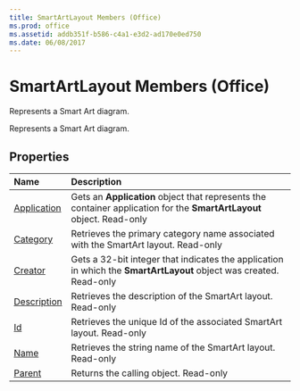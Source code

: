 ```yaml
---
title: SmartArtLayout Members (Office)
ms.prod: office
ms.assetid: addb351f-b586-c4a1-e3d2-ad170e0ed750
ms.date: 06/08/2017
---
```



# SmartArtLayout Members (Office)
Represents a Smart Art diagram.

Represents a Smart Art diagram.


## Properties



|**Name**|**Description**|
|:-----|:-----|
|[Application](smartartlayout-application-property-office.md)|Gets an **Application** object that represents the container application for the **SmartArtLayout** object. Read-only|
|[Category](smartartlayout-category-property-office.md)|Retrieves the primary category name associated with the SmartArt layout. Read-only|
|[Creator](smartartlayout-creator-property-office.md)|Gets a 32-bit integer that indicates the application in which the **SmartArtLayout** object was created. Read-only|
|[Description](smartartlayout-description-property-office.md)|Retrieves the description of the SmartArt layout. Read-only|
|[Id](smartartlayout-id-property-office.md)|Retrieves the unique Id of the associated SmartArt layout. Read-only|
|[Name](smartartlayout-name-property-office.md)|Retrieves the string name of the SmartArt layout. Read-only|
|[Parent](smartartlayout-parent-property-office.md)|Returns the calling object. Read-only|

